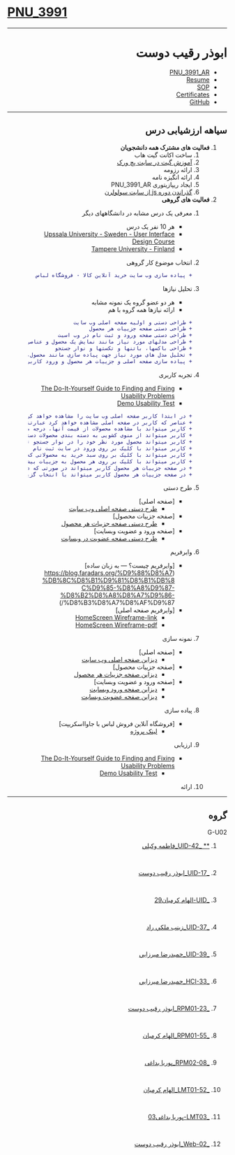 # [PNU_3991](https://github.com/AliRazavi-edu/PNU_3991#TOC)

<div dir="rtl">
  
---------

# ابوذر رقیب دوست
- [PNU_3991_AR](https://github.com/JAbozarOid/PNU_3991_AR)
- [Resume](https://jabozaroid.github.io/) 
- [SOP](https://jabozaroid.github.io/sop)
- [Certificates](https://jabozaroid.github.io/certificates/certificates.pdf)
- [GitHub](https://github.com/JAbozarOid)

---------
## سیاهه ارزشیابی درس

1. **فعالیت های مشترک همه دانشجویان**
    1. ساخت اکانت گیت هاب
    2. [آموزش گیت در سایت پچ ورک](http://jlord.us/patchwork/)
    3. ارائه رزومه
    4. ارائه انگیزه نامه
    5. ایجاد ریپازیتوری PNU_3991_AR
    6. [گذراندن دوره js از سایت سولولرن](http://Sololearn.com)
2. **فعالیت های گروهی**
    1. معرفی یک درس مشابه در دانشگاههای دیگر
        - هر 10 نفر یک درس
        - [Upssala University - Sweden - User Interface Design Course](https://www.uu.se/en/admissions/master/selma/kursplan/?kKod=2IV063)
        - [Tampere University - Finland ](https://trepo.tuni.fi/handle/10024/104835)

   2. انتخاب موضوع کار گروهی
        ```diff
        + پیاده سازی وب سایت خرید آنلاین کالا - فروشگاه لباس
    3. تحلیل نیازها
        - هر دو عضو گروه یک نمونه مشابه
        - ارائه نیازها همه گروه با هم
        ```diff
        + طراحی دستی و اولیه صفحه اصلی وب سایت 
        + طراحی دستی صفحه جزییات هر محصول
        + طراحی دستی صفحه ورود و ثبت نام در وب اسیت
        + طراحی مدلهای مورد نیاز مانند نمایش یک محصول و عناصری که برای یک محصول نمایش داده خواهد شد
        + طراحی باکسها، باتنها و تکستها و نوار جستجو
        + تحلیل مدل های مورد نیاز جهت پیاده سازی مانند محصول، کاربران و نوع پرداخت
        + پیاده سازی صفحه اصلی و جزییات هر محصول و ورود کاربران با جاوا اسکریپت طبق دیزاین طراحی شده
    4. تجربه کاربری
        - [The Do-It-Yourself Guide to Finding and Fixing Usability Problems](http://www.sensible.com/rsme.html)
        - [Demo Usability Test](https://youtu.be/1UCDUOB_aS8)
        ```diff
        + در ابتدا کاربر صفحه اصلی وب سایت را مشاهده خواهد کرد
        + عناصر که کاربر در صفحه اصلی مشاهده خواهد کرد عبارتند از محصولات، نوار جستجو، سبد خرید و ورود به وب سایت و منوی کشویی خواهد بود
        + کاربر میتواند با مشاهده محصولات از قیمت آنها، درجه محبوبیت بین کاربران و برند هر محصول را مشاهده کند
        + کاربر میتواند از منوی کشویی به دسته بندی محصولات دسترسی داشته باشید
        + کاربر میتواند محصول مورد نظر خود را در نوار جستجو تایپ کند
        + کاربر میتواند با کلیک بر روی ورود در سایت ثبت نام  و یا ورود کند
        + کاربر میتواند با کلیک بر روی سبد خرید به محصولاتی که به سبد خرید خود اضافه کرده است دسترسی داشته باشد
        + کاربر میتواند با کلیک بر روی هر محصول به جزییات بیشتر آن محصول مانند کامنتهای سایر کاربران و همچنین موجود بودن آن محصول مطلع گردد
        + در صفحه جزییات هر محصول کاربر میتواند در صورتی که در وب سایت عضو باشد برای آن محصول کامنت بگذارد
        + در صفحه جزییات هر محصول کاربر میتواند با انتخاب گزینه اضافه کردن به سبد خرید محصوا مورد نظر را به سبد خرید اضافه و فرآبند خرید را انجام دهد
    5. طرح دستی
        - [صفحه اصلی]
            - [طرح دستی صفحه اصلی وب سایت](https://jabozaroid.github.io/manualdesign/home.pdf)
        - [صفحه جزییات محصول]   
            - [طرح دستی صفحه جزییات هر محصول](https://jabozaroid.github.io/manualdesign/details.pdf)
        - [صفحه ورود و عضویت وبسایت]   
            - [طرح دستی صفحه عضویت در وبسایت](https://jabozaroid.github.io/manualdesign/signin.pdf)
    6. وایرفریم
         - [وایرفریم چیست؟ — به زبان ساده](https://blog.faradars.org/%D9%88%D8%A7%DB%8C%D8%B1%D9%81%D8%B1%DB%8C%D9%85-%D8%A8%D9%87-%D8%B2%D8%A8%D8%A7%D9%86-      %D8%B3%D8%A7%D8%AF%D9%87/)
         - [وایرفریم صفحه اصلی]
            - [HomeScreen Wireframe-link](https://docs.google.com/presentation/d/1GG3GNLeVq6BlbzQ_L1s5QKyXsvgFoEo-59zauqTFPSg/edit?usp=sharing)
            - [HomeScreen Wireframe-pdf](https://jabozaroid.github.io/wireframe/HomeScreen_wireframe.pdf)
    7. نمونه سازی
        - [صفحه اصلی]
            - [دیزاین صفحه اصلی وب سایت](https://jabozaroid.github.io/graphicdesign/home.pdf)
        - [صفحه جزییات محصول]   
            - [دیزاین صفحه جزییات هر محصول](https://jabozaroid.github.io/graphicdesign/details.pdf)
        - [صفحه ورود و عضویت وبسایت]   
            - [دیزاین صفحه ورود وبسایت](https://jabozaroid.github.io/graphicdesign/signin.pdf)
            - [دیزاین صفحه عضویت وبسایت](https://jabozaroid.github.io/graphicdesign/register.pdf)
    8. پیاده سازی
        - [فروشگاه آنلاین فروش لباس با جاوااسکریپت]
            - [لینک پروژه](https://github.com/JAbozarOid/jsamazona_full_ecommerce) 
    9. ارزیابی
        - [The Do-It-Yourself Guide to Finding and Fixing Usability Problems](http://www.sensible.com/rsme.html)
            - [Demo Usability Test](https://youtu.be/1UCDUOB_aS8)
    10. ارائه    

-------------------------

## گروه
G-U02
<br>
1. [** _UID-42_فاطمه وكيلي](https://github.com/AliRazavi-edu/PNU_3991/tree/master/_BSc/UserInterfaceDesgin/1322110_01/42_%D9%81%D8%A7%D8%B7%D9%85%D9%87%20%D9%88%D9%83%D9%8A%D9%84%D9%8A)
<br>

2. [_UID-17_ابوذر رقيب دوست](https://github.com/AliRazavi-edu/PNU_3991/tree/master/_BSc/UserInterfaceDesgin/1322110_01/17_%D8%A7%D8%A8%D9%88%D8%B0%D8%B1%20%D8%B1%D9%82%D9%8A%D8%A8%20%D8%AF%D9%88%D8%B3%D8%AA)
<br>

3. [_UID-الهام کرمیان29](https://github.com/AliRazavi-edu/PNU_3991/tree/master/_BSc/UserInterfaceDesgin/1322110_01/29_%D8%A7%D9%84%D9%87%D8%A7%D9%85%20%D9%83%D8%B1%D9%85%D9%8A%D8%A7%D9%86)
<br>

4. [_UID-37_زينب ملكي راد](https://github.com/AliRazavi-edu/PNU_3991/tree/master/_BSc/UserInterfaceDesgin/1322110_01/37_%D8%B2%D9%8A%D9%86%D8%A8%20%D9%85%D9%84%D9%83%D9%8A%20%D8%B1%D8%A7%D8%AF)
<br>

5. [_UID-39_حميدرضا ميرزايي](https://github.com/AliRazavi-edu/PNU_3991/tree/master/_BSc/UserInterfaceDesgin/1322110_01/39_%D8%AD%D9%85%D9%8A%D8%AF%D8%B1%D8%B6%D8%A7%20%D9%85%D9%8A%D8%B1%D8%B2%D8%A7%D9%8A%D9%8A)
<br>

6. [_HCI-33_حميدرضا ميرزايي](https://github.com/AliRazavi-edu/PNU_3991/tree/master/_BSc/HumanComputerInteraction/1322108_01/33_%D8%AD%D9%85%D9%8A%D8%AF%D8%B1%D8%B6%D8%A7%20%D9%85%D9%8A%D8%B1%D8%B2%D8%A7%D9%8A%D9%8A)
<br>

7. [_RPM01-23_ابوذر رقيب دوست](https://github.com/AliRazavi-edu/PNU_3991/tree/master/_BSc/ResearchAndPresentationMethods/1322010_01/23_%D8%A7%D8%A8%D9%88%D8%B0%D8%B1%20%D8%B1%D9%82%D9%8A%D8%A8%20%D8%AF%D9%88%D8%B3%D8%AA)
<br>

8. [_RPM01-55_الهام کرمیان](https://github.com/AliRazavi-edu/PNU_3991/tree/master/_BSc/ResearchAndPresentationMethods/1322010_01/55_%D8%A7%D9%84%D9%87%D8%A7%D9%85%20%D9%83%D8%B1%D9%85%D9%8A%D8%A7%D9%86)
<br>

9. [_RPM02-08_پوریا بداغی](https://github.com/AliRazavi-edu/PNU_3991/tree/master/_BSc/ResearchAndPresentationMethods/1322010_02/08_%D9%BE%D9%88%D8%B1%D9%8A%D8%A7%20%D8%A8%D8%AF%D8%A7%D8%BA%D9%8A)
<br>

10. [_LMT01-52_الهام کرمیان](https://github.com/AliRazavi-edu/PNU_3991/tree/master/_BSc/Theory-of-Languages-and-Machines/_1115157_01/52_%D8%A7%D9%84%D9%87%D8%A7%D9%85%20%D9%83%D8%B1%D9%85%D9%8A%D8%A7%D9%86)
<br>

11. [_LMT03-پوریا بداغی03](https://github.com/AliRazavi-edu/PNU_3991/tree/master/_BSc/Theory-of-Languages-and-Machines/_1115157_03/03_%D9%BE%D9%88%D8%B1%D9%8A%D8%A7%20%D8%A8%D8%AF%D8%A7%D8%BA%D9%8A)
<br>

12. [_Web-02_ابوذر رقيب دوست](https://github.com/AliRazavi-edu/PNU_3991/tree/master/_BSc/WebProgramming/1322100_01/02_%D8%A7%D8%A8%D9%88%D8%B0%D8%B1%20%D8%B1%D9%82%D9%8A%D8%A8%20%D8%AF%D9%88%D8%B3%D8%AA)
<br>

